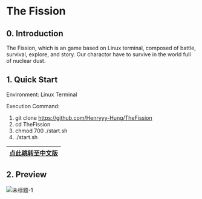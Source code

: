# **The Fission**

## **0. Introduction**
  The Fission, which is an game based on Linux terminal, composed of battle, survival, explore, and story. Our charactor have to survive in the world full of nuclear dust.

## **1. Quick Start**

  Environment: Linux Terminal
 
  Execution Command: 
  1. git clone https://github.com/Henryyy-Hung/TheFission
  2. cd TheFission
  3. chmod 700 ./start.sh
  4. ./start.sh
  
  [点此跳转至中文版](https://github.com/Henryyy-Hung/HKU-COMP1340-TheFission/tree/ChineseEdition)|
--------------------------------------------------------|
  
## **2. Preview**

![未标题-1](https://user-images.githubusercontent.com/78750074/208289043-4d07d45e-879c-4375-a61c-dba87a43f04f.png)
